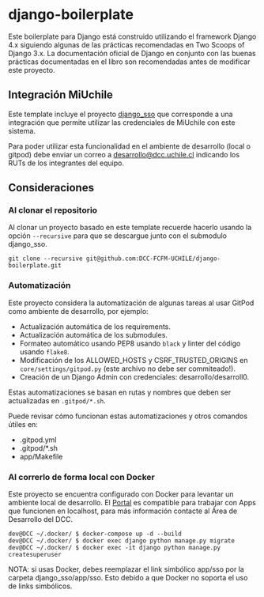 # django-boilerplate

Este boilerplate para Django está construido utilizando el framework Django 4.x siguiendo algunas de las prácticas recomendadas en Two Scoops of Django 3.x. La documentación oficial de Django en conjunto con las buenas prácticas documentadas en el libro son recomendadas antes de modificar este proyecto.

## Integración MiUchile

Este template incluye el proyecto [django_sso](https://github.com/DCC-FCFM-UCHILE/django_sso) que corresponde a una integración que
permite utilizar las credenciales de MiUchile con este sistema.

Para poder utilizar esta funcionalidad en el ambiente de desarrollo (local o gitpod) debe enviar un correo a desarrollo@dcc.uchile.cl 
indicando los RUTs de los integrantes del equipo.

## Consideraciones

### Al clonar el repositorio

Al clonar un proyecto basado en este template recuerde hacerlo usando la opción `--recursive` para que se descargue junto con el submodulo django_sso.

```console
git clone --recursive git@github.com:DCC-FCFM-UCHILE/django-boilerplate.git
```

### Automatización

Este proyecto considera la automatización de algunas tareas al usar GitPod como ambiente de desarrollo, por ejemplo:

- Actualización automática de los requirements.
- Actualización automática de los submodules.
- Formateo automático usando PEP8 usando `black` y linter del código usando `flake8`.
- Modificación de los ALLOWED_HOSTS y CSRF_TRUSTED_ORIGINS en `core/settings/gitpod.py` (este archivo no debe ser commiteado!).
- Creación de un Django Admin con credenciales: desarrollo/desarroll0.

Estas automatizaciones se basan en rutas y nombres que deben ser actualizadas en `.gitpod/*.sh`.
 
Puede revisar cómo funcionan estas automatizaciones y otros comandos útiles en:

- .gitpod.yml
- .gitpod/*.sh
- app/Makefile

### Al correrlo de forma local con Docker

Este proyecto se encuentra configurado con Docker para levantar un ambiente local de desarrollo. El [Portal](https://portal.dcc.uchile.cl) es compatible para trabajar con Apps que funcionen en localhost, para más información contacte al Área de Desarrollo del DCC.

```console
dev@DCC ~/.docker/ $ docker-compose up -d --build
dev@DCC ~/.docker/ $ docker exec django python manage.py migrate
dev@DCC ~/.docker/ $ docker exec -it django python manage.py createsuperuser
```

NOTA: si usas Docker, debes reemplazar el link simbólico app/sso por la carpeta django_sso/app/sso. Esto debido a que Docker no soporta el uso de links simbólicos.